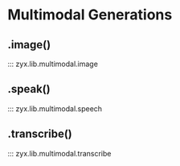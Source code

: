 # Multimodal Generations

## .image()

::: zyx.lib.multimodal.image

## .speak()

::: zyx.lib.multimodal.speech

## .transcribe()

::: zyx.lib.multimodal.transcribe
